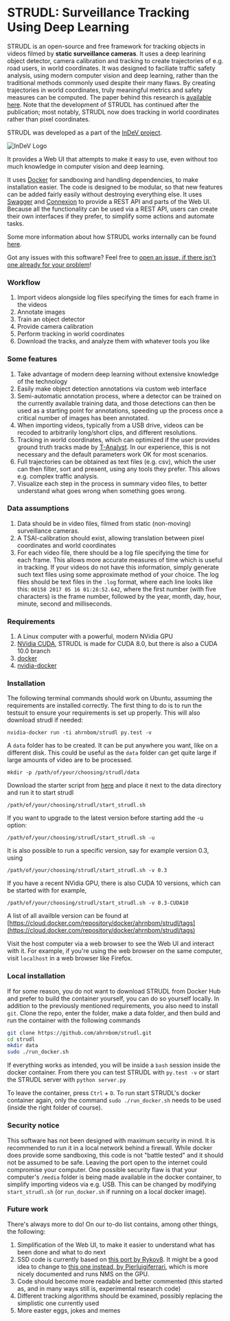 # STRUDL: Surveillance Tracking Using Deep Learning

STRUDL is an open-source and free framework for tracking objects in videos filmed by **static surveillance cameras**. It uses a deep learining object detector, 
camera calibration and tracking to create trajectories of e.g. road users, in world coordinates. It was designed to faciliate traffic safety analysis, 
using modern computer vision and deep learning, rather than the traditional methods commonly used despite their many flaws. 
By creating trajectories in world coordinates, truly meaningful metrics and safety measures can be computed. 
The paper behind this research is [available here](http://amonline.trb.org/68387-trb-1.4353651/t0005-1.4505752/1299-1.4506216/19-01902-1.4501979/19-01902-1.4506295?qr=1).
Note that the development of STRUDL has continued after the publication; most notably, STRUDL now does tracking in world coordinates rather than pixel coordinates.

STRUDL was developed as a part of the [InDeV project](www.bast.de/indev). 

![InDeV Logo](https://www.bast.de/SharedDocs/Bilder/DE/FB-U/InDeV-Kopf.jpg?__blob=normal&v=4)

It provides a Web UI that attempts to make it easy to use, even without too much knowledge in computer vision and deep learning. 

It uses [Docker](https://www.docker.com/) for sandboxing and handling dependencies, to make installation easier. The code is designed to be modular, so that new features can be added fairly easily without destroying everything else. It uses [Swagger](https://swagger.io/) and [Connexion](https://github.com/zalando/connexion) to provide a REST API and parts of the Web UI. Because all the functionality can be used via a REST API, users can create their own interfaces if they prefer, to simplify some actions and automate tasks.

Some more information about how STRUDL works internally can be found [here](details.md).

Got any issues with this software? Feel free to [open an issue, if there isn't one already for your problem](https://github.com/ahrnbom/strudl/issues)!

### Workflow
1. Import videos alongside log files specifying the times for each frame in the videos
2. Annotate images
3. Train an object detector
4. Provide camera calibration
5. Perform tracking in world coordinates
6. Download the tracks, and analyze them with whatever tools you like

### Some features
1. Take advantage of modern deep learning without extensive knowledge of the technology
1. Easily make object detection annotations via custom web interface
1. Semi-automatic annotation process, where a detector can be trained on the currently available training data, and those detections can then be used as a starting point for annotations, speeding up the process once a critical number of images has been annotated.
1. When importing videos, typically from a USB drive, videos can be recoded to arbitrarily long/short clips, and different resolutions.
1. Tracking in world coordinates, which can optimized if the user provides ground truth tracks made by [T-Analyst](https://bitbucket.org/TrafficAndRoads/tanalyst/wiki/Manual). In our experience, this is not necessary and the default parameters work OK for most scenarios.
1. Full trajectories can be obtained as text files (e.g. csv), which the user can then filter, sort and present, using any tools they prefer. This allows e.g. complex traffic analysis.
1. Visualize each step in the process in summary video files, to better understand what goes wrong when something goes wrong.

### Data assumptions
1. Data should be in video files, filmed from static (non-moving) surveillance cameras.
1. A TSAI-calibration should exist, allowing translation between pixel coordinates and world coordinates
1. For each video file, there should be a log file specifying the time for each frame. This allows more accurate measures of time which is useful in tracking. If your videos do not have this information, simply generate such text files using some approximate method of your choice. The log files should be text files in the `.log` format, where each line looks like this: `00158 2017 05 16 01:28:52.642`, where the first number (with five characters) is the frame number, followed by the year, month, day, hour, minute, second and milliseconds.

### Requirements

1. A Linux computer with a powerful, modern NVidia GPU
1. [NVidia CUDA](https://developer.nvidia.com/cuda-downloads), STRUDL is made for CUDA 8.0, but there is also a CUDA 10.0 branch 
1. [docker](https://docs.docker.com/install/)
1. [nvidia-docker](https://github.com/NVIDIA/nvidia-docker)

### Installation
The following terminal commands should work on Ubuntu, assuming the requirements are installed correctly. The first thing to do is to run the testsuit to ensure your requirements is set up properly. This will also download strudl if needed:

```
nvidia-docker run -ti ahrnbom/strudl py.test -v
```

A `data` folder has to be created. It can be put anywhere you want, like on a different disk. This could be useful as the `data` folder can get quite large if large amounts of video are to be processed.

```
mkdir -p /path/of/your/choosing/strudl/data
```

Download the starter script from [here](https://raw.githubusercontent.com/ahrnbom/strudl/master/start_strudl.sh) and place it next to the data directory and run it to start strudl
```
/path/of/your/choosing/strudl/start_strudl.sh
```

If you want to upgrade to the latest version before starting add the -u option:
```
/path/of/your/choosing/strudl/start_strudl.sh -u
```

It is also possible to run a specific version, say for example version 0.3, using
```
/path/of/your/choosing/strudl/start_strudl.sh -v 0.3
```

If you have a recent NVidia GPU, there is also CUDA 10 versions, which can be started with for example,
```
/path/of/your/choosing/strudl/start_strudl.sh -v 0.3-CUDA10
```

A list of all availble version can be found at [https://cloud.docker.com/repository/docker/ahrnbom/strudl/tags](https://cloud.docker.com/repository/docker/ahrnbom/strudl/tags)


Visit the host computer via a web browser to see the Web UI and interact with it. For example, if you're using the web browser on the same computer, visit `localhost` in a web browser like Firefox.

### Local installation
If for some reason, you do not want to download STRUDL from Docker Hub and prefer to build the container yourself,
you can do so yourself locally. In addition to the previously mentioned requirements, you also need to install `git`.
Clone the repo, enter the folder, make a data folder, and then build and run the container with the following commands

```bash
git clone https://github.com/ahrnbom/strudl.git
cd strudl
mkdir data
sudo ./run_docker.sh
```

If everything works as intended, you will be inside a `bash` session inside the docker container. From there you can test STRUDL with
```py.test -v```
or start the STRUDL server with 
```python server.py```

To leave the container, press `Ctrl` + `D`. To run start STRUDL's docker container again, only the command `sudo ./run_docker.sh` needs to be used (inside the right folder of course).

### Security notice
This software has not been designed with maximum security in mind. 
It is recommended to run it in a local network behind a firewall. 
While docker does provide some sandboxing, this code is not "battle tested" and it should not be assumed to be safe. 
Leaving the port open to the internet could compromise your computer. 
One possible security flaw is that your computer's `/media` folder is being made available in the docker container, 
to simplify importing videos via e.g. USB. This can be changed by modifying `start_strudl.sh` (or `run_docker.sh` if running on a local docker image).


### Future work
There's always more to do! On our to-do list contains, among other things, the following:

1. Simplification of the Web UI, to make it easier to understand what has been done and what to do next
1. SSD code is currently based on [this port by Rykov8](https://github.com/rykov8/ssd_keras). It might be a good idea to change to [this one instead, by Pierluigiferrari](https://github.com/pierluigiferrari/ssd_keras), which is more nicely documented and runs NMS on the GPU.
1. Code should become more readable and better commented (this started as, and in many ways still is, experimental research code)
1. Different tracking algorithms should be examined, possibly replacing the simplistic one currently used
1. More easter eggs, jokes and memes 
